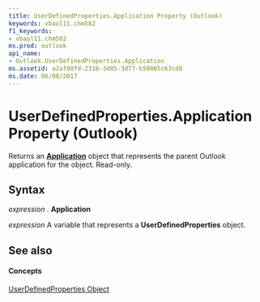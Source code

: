 ```yaml
---
title: UserDefinedProperties.Application Property (Outlook)
keywords: vbaol11.chm582
f1_keywords:
- vbaol11.chm582
ms.prod: outlook
api_name:
- Outlook.UserDefinedProperties.Application
ms.assetid: a2af00fd-231b-3d85-3d77-b59005c63cd8
ms.date: 06/08/2017
---
```



# UserDefinedProperties.Application Property (Outlook)

Returns an **[Application](application-object-outlook.md)** object that represents the parent Outlook application for the object. Read-only.


## Syntax

 _expression_ . **Application**

 _expression_ A variable that represents a **UserDefinedProperties** object.


## See also


#### Concepts


[UserDefinedProperties Object](userdefinedproperties-object-outlook.md)

